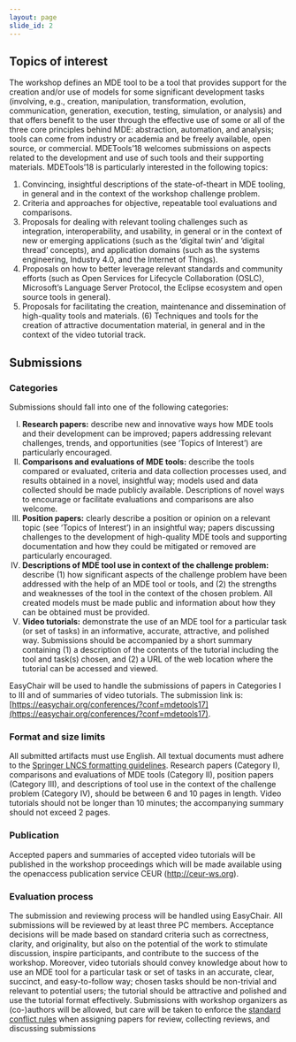 ```yaml
--- 
layout: page 
slide_id: 2 
---
```


## Topics of interest
The workshop defines an MDE tool to be a tool that provides
support for the creation and/or use of models for some
significant development tasks (involving, e.g., creation, manipulation,
transformation, evolution, communication, generation,
execution, testing, simulation, or analysis) and that
offers benefit to the user through the effective use of some
or all of the three core principles behind MDE: abstraction,
automation, and analysis; tools can come from industry or
academia and be freely available, open source, or commercial.
MDETools’18 welcomes submissions on aspects related to
the development and use of such tools and their supporting
materials.
MDETools’18 is particularly interested in the following
topics:

1. Convincing, insightful descriptions of the state-of-theart
in MDE tooling, in general and in the context of
the workshop challenge problem.
2. Criteria and approaches for objective, repeatable tool
evaluations and comparisons.
3.  Proposals for dealing with relevant tooling challenges
such as integration, interoperability, and usability, in
general or in the context of new or emerging applications
(such as the ‘digital twin’ and ‘digital thread’
concepts), and application domains (such as the systems
engineering, Industry 4.0, and the Internet of
Things).
4. Proposals on how to better leverage relevant standards
and community efforts (such as Open Services for
Lifecycle Collaboration (OSLC), Microsoft’s Language
Server Protocol, the Eclipse ecosystem and open source
tools in general).
5. Proposals for facilitating the creation, maintenance
and dissemination of high-quality tools and materials.
(6) Techniques and tools for the creation of attractive
documentation material, in general and in the context
of the video tutorial track.

## Submissions

### Categories
Submissions should fall into one of the
following categories:

<ol type="I">
  <li><strong>Research papers:</strong> describe new and innovative ways
how MDE tools and their development can be improved;
papers addressing relevant challenges, trends, and opportunities
(see ‘Topics of Interest’) are particularly
encouraged. </li>

  <li><strong>Comparisons and evaluations of MDE tools:</strong> describe
the tools compared or evaluated, criteria and
data collection processes used, and results obtained
in a novel, insightful way; models used and data collected
should be made publicly available. Descriptions
of novel ways to encourage or facilitate evaluations and
comparisons are also welcome.</li>

  <li><strong>Position papers:</strong> clearly describe a position or opinion
on a relevant topic (see ‘Topics of Interest’) in an
insightful way; papers discussing challenges to the development
of high-quality MDE tools and supporting
documentation and how they could be mitigated or
removed are particularly encouraged. </li>

<li><strong>Descriptions of MDE tool use in context of the
challenge problem:</strong> describe (1) how significant aspects
of the challenge problem have been addressed
with the help of an MDE tool or tools, and (2) the
strengths and weaknesses of the tool in the context
of the chosen problem. All created models must be
made public and information about how they can be
obtained must be provided. </li>

<li><strong>Video tutorials:</strong> demonstrate the use of an MDE tool
for a particular task (or set of tasks) in an informative,
accurate, attractive, and polished way. Submissions
should be accompanied by a short summary containing
(1) a description of the contents of the tutorial including
the tool and task(s) chosen, and (2) a URL of the web
location where the tutorial can be accessed and viewed. </li>

</ol>



EasyChair will be used to handle the submissions of papers in Categories I to III and of summaries of video tutorials. The submission link is: [https://easychair.org/conferences/?conf=mdetools17](https://easychair.org/conferences/?conf=mdetools17).

### Format and size limits
All submitted artifacts must
use English. All textual documents must adhere to the [Springer LNCS formatting guidelines](http://www.springer.com/us/computer-science/lncs/conference-proceedings-guidelines). Research
papers (Category I), comparisons and evaluations of
MDE tools (Category II), position papers (Category III),
and descriptions of tool use in the context of the challenge
problem (Category IV), should be between 6 and 10 pages in
length. Video tutorials should not be longer than 10 minutes;
the accompanying summary should not exceed 2 pages.

### Publication 
Accepted papers and summaries of accepted
video tutorials will be published in the workshop
proceedings which will be made available using the openaccess
publication service CEUR (http://ceur-ws.org).


### Evaluation process
The submission and reviewing process will be handled using
EasyChair. All submissions will be reviewed by at least three
PC members. Acceptance decisions will be made based on
standard criteria such as correctness, clarity, and originality,
but also on the potential of the work to stimulate discussion,
inspire participants, and contribute to the success of the
workshop. Moreover, video tutorials should convey knowledge
about how to use an MDE tool for a particular task or set of
tasks in an accurate, clear, succinct, and easy-to-follow way;
chosen tasks should be non-trivial and relevant to potential
users; the tutorial should be attractive and polished and use
the tutorial format effectively.
Submissions with workshop organizers as (co-)authors will
be allowed, but care will be taken to enforce the [standard conflict rules](http://www.sigsoft.org/about/policies/pc-policy.htm) when assigning papers for review, collecting reviews,
and discussing submissions